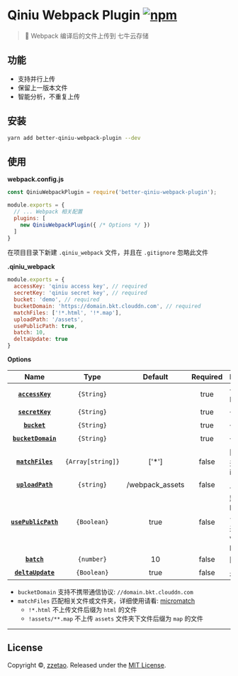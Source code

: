 ﻿# Qiniu Webpack Plugin [![npm](https://img.shields.io/npm/v/better-qiniu-webpack-plugin.svg)](https://www.npmjs.com/package/better-qiniu-webpack-plugin)

> 🚀 Webpack 编译后的文件上传到 七牛云存储

## 功能

- 支持并行上传
- 保留上一版本文件
- 智能分析，不重复上传

## 安装

```Bash
yarn add better-qiniu-webpack-plugin --dev
```


## 使用

**webpack.config.js**

```Javascript
const QiniuWebpackPlugin = require('better-qiniu-webpack-plugin');

module.exports = {
  // ... Webpack 相关配置
  plugins: [
    new QiniuWebpackPlugin({ /* Options */ })
  ]
}
```

在项目目录下新建 `.qiniu_webpack` 文件，并且在 `.gitignore` 忽略此文件

**.qiniu_webpack**

```Javascript
module.exports = {
  accessKey: 'qiniu access key', // required
  secretKey: 'qiniu secret key', // required
  bucket: 'demo', // required
  bucketDomain: 'https://domain.bkt.clouddn.com', // required
  matchFiles: ['!*.html', '!*.map'],
  uploadPath: '/assets',
  usePublicPath: true,
  batch: 10,
  deltaUpdate: true
}
```

**Options**

|Name|Type|Default|Required|Description|
|:--:|:--:|:-----:|:-----:|:----------|
|**[`accessKey`](#)**|`{String}`| | true |七牛 Access Key|
|**[`secretKey`](#)**|`{String}`| | true |七牛 Secret Key|
|**[`bucket`](#)**|`{String}`| | true |七牛 空间名|
|**[`bucketDomain`](#)**|`{String}`| | true |七牛 空间域名|
|**[`matchFiles`](#)**|`{Array[string]}`| ['*'] | false |匹配文件/文件夹，支持 include/exclude|
|**[`uploadPath`](#)**|`{string}`| /webpack_assets | false |上传文件夹名|
|**[`usePublicPath`](#)**|`{Boolean}`| true | false |默认会使用 bucketDomain + uploadPath，来设置 webpack publicPath|
|**[`batch`](#)**|`{number}`| 10 | false |同时上传文件数|
|**[`deltaUpdate`](#)**|`{Boolean}`| true | false |是否增量构建|

- `bucketDomain` 支持不携带通信协议: `//domain.bkt.clouddn.com`
- `matchFiles` 匹配相关文件或文件夹，详细使用请看: [micromatch](https://github.com/micromatch/micromatch)
  - `!*.html` 不上传文件后缀为 `html` 的文件
  - `!assets/**.map` 不上传 `assets` 文件夹下文件后缀为 `map` 的文件



***


## License

Copyright ©, [zzetao](https://github.com/zzetao).
Released under the [MIT License](LICENSE).
